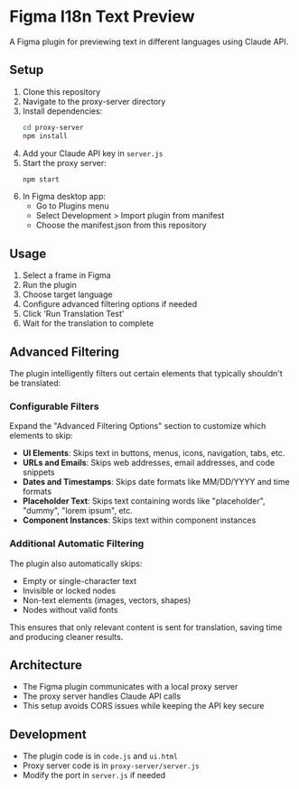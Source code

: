 # Figma I18n Text Preview

A Figma plugin for previewing text in different languages using Claude API.

## Setup

1. Clone this repository
2. Navigate to the proxy-server directory
3. Install dependencies:
   ```bash
   cd proxy-server
   npm install
   ```
4. Add your Claude API key in `server.js`
5. Start the proxy server:
   ```bash
   npm start
   ```
6. In Figma desktop app:
   - Go to Plugins menu
   - Select Development > Import plugin from manifest
   - Choose the manifest.json from this repository

## Usage

1. Select a frame in Figma
2. Run the plugin
3. Choose target language
4. Configure advanced filtering options if needed
5. Click 'Run Translation Test'
6. Wait for the translation to complete

## Advanced Filtering

The plugin intelligently filters out certain elements that typically shouldn't be translated:

### Configurable Filters

Expand the "Advanced Filtering Options" section to customize which elements to skip:

- **UI Elements**: Skips text in buttons, menus, icons, navigation, tabs, etc.
- **URLs and Emails**: Skips web addresses, email addresses, and code snippets
- **Dates and Timestamps**: Skips date formats like MM/DD/YYYY and time formats
- **Placeholder Text**: Skips text containing words like "placeholder", "dummy", "lorem ipsum", etc.
- **Component Instances**: Skips text within component instances

### Additional Automatic Filtering

The plugin also automatically skips:

- Empty or single-character text
- Invisible or locked nodes
- Non-text elements (images, vectors, shapes)
- Nodes without valid fonts

This ensures that only relevant content is sent for translation, saving time and producing cleaner results.

## Architecture

- The Figma plugin communicates with a local proxy server
- The proxy server handles Claude API calls
- This setup avoids CORS issues while keeping the API key secure

## Development

- The plugin code is in `code.js` and `ui.html`
- Proxy server code is in `proxy-server/server.js`
- Modify the port in `server.js` if needed